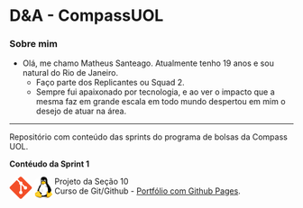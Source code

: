 # D&A - CompassUOL

<h3>Sobre mim</h3>

  - Olá, me chamo Matheus Santeago. Atualmente tenho 19 anos e sou natural do Rio de Janeiro.
    - Faço parte dos Replicantes ou Squad 2.  
    - Sempre fui apaixonado por tecnologia, e ao ver o impacto que a mesma faz em grande escala em todo mundo despertou em mim o desejo de atuar na área.
<hr>
Repositório com conteúdo das sprints do programa de bolsas da Compass UOL.

**Contéudo da Sprint 1** 

<img align="left" alt="ms-pic" height="40" style="border-radius:50px;" src="https://github.com/devicons/devicon/blob/master/icons/git/git-original.svg">
<img align="left" alt="ms-pic" height="40" style="border-radius:50px;" src="https://github.com/devicons/devicon/blob/master/icons/linux/linux-original.svg">



Projeto da Seção 10 <br>
Curso de Git/Github - [Portfólio com Github Pages](https://github.com/MatheusSanteago/matheussanteago.io).
